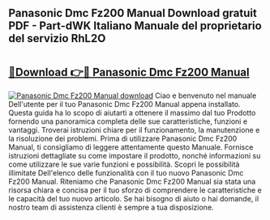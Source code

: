 ## Panasonic Dmc Fz200 Manual Download gratuit PDF - Part-dWK Italiano Manuale del proprietario del servizio RhL2O

# <h2><a href="http://dfg16u9.blite.top/?on=Panasonic+Dmc+Fz200+Manual">🔗Download 👉🔴 Panasonic Dmc Fz200 Manual</a></h2>

[![Panasonic Dmc Fz200 Manual download](https://i.imgur.com/lujVjoI.png)](http://dfg16u9.blite.top/?on=Panasonic+Dmc+Fz200+Manual)
Ciao e benvenuto nel manuale Dell'utente per il tuo Panasonic Dmc Fz200 Manual appena installato. Questa guida ha lo scopo di aiutarti a ottenere il massimo dal tuo Prodotto fornendo una panoramica completa delle sue caratteristiche, funzioni e vantaggi. Troverai istruzioni chiare per il funzionamento, la manutenzione e la risoluzione dei problemi. Prima di utilizzare Panasonic Dmc Fz200 Manual, ti consigliamo di leggere attentamente questo Manuale. Fornisce istruzioni dettagliate su come impostare il prodotto, nonché informazioni su come utilizzare le sue varie funzioni e possibilità. Scopri le possibilità illimitate Dell'elenco delle funzionalità con il tuo nuovo Panasonic Dmc Fz200 Manual. Riteniamo che Panasonic Dmc Fz200 Manual sia stata una risorsa chiara e concisa per il tuo sforzo di comprendere le caratteristiche e le capacità del tuo nuovo articolo. Se hai bisogno di aiuto o hai domande, il nostro team di assistenza clienti è sempre a tua disposizione.

